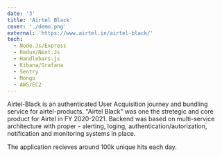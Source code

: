 ```yaml
---
date: '3'
title: 'Airtel Black'
cover: './demo.png'
external: 'https://www.airtel.in/airtel-black/'
tech:
  - Node.Js/Express
  - Redux/Next.Js
  - Handlebars.js
  - Kibana/Grafana
  - Sentry
  - Mongo
  - AWS/EC2
---
```


Airtel-Black is an authenticated User Acquisition journey and bundling service for airtel-products. "Airtel Black" was one the stretegic and core product for Airtel in FY 2020-2021. Backend was based on multi-service architecture with proper - alerting, loging, authentication/autorization, notification and monitoring systems in place.

The application recieves around 100k unique hits each day.
